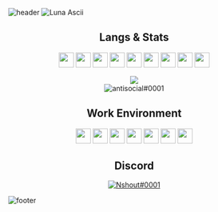 ![header](https://cdn.discordapp.com/attachments/983088901906382868/1003956858987487283/header.png?size=4096)
<img src="https://i.imgur.com/bHX52my.png" alt="Luna Ascii">

<h2 align="center">Langs & Stats</h2>
  <p align="center">
    <img height="30" src="https://img.shields.io/badge/Python-758AAA?style=for-the-badge&logo=Python&logoColor=white">
    <img height="30" src="https://img.shields.io/badge/C-758AAA?style=for-the-badge&logo=c&logoColor=white">
    <img height="30" src="https://img.shields.io/badge/C%23-758AAA?style=for-the-badge&logo=c-sharp&logoColor=white">
    <img height="30" src="https://img.shields.io/badge/C%2B%2B-758AAA?style=for-the-badge&logo=c%2B%2B&&logoColor=white">
    <img height="30" src="https://img.shields.io/badge/Kotlin-758AAA?style=for-the-badge&logo=kotlin&logoColor=white">
    <img height="30" src="https://img.shields.io/badge/Java-758AAA?style=for-the-badge&logo=java&logoColor=white">
    <img height="30" src="https://img.shields.io/badge/CSS3-758AAA?style=for-the-badge&logo=css3&logoColor=white">
    <img height="30" src="https://img.shields.io/badge/HTML5-758AAA?style=for-the-badge&logo=html5&logoColor=white">
    <img height="30" src="https://img.shields.io/badge/JavaScript-758AAA?style=for-the-badge&logo=javascript&logoColor=white">
<div align="center">
  <img src="https://github-profile-trophy.vercel.app/?username=Nshout&theme=oldie&no-bg=true&no-frame=true&margin-w=11&column=7"></br>
    <img src="https://komarev.com/ghpvc/?username=Nshout&color=758AAA&style=for-the-badge" alt="antisocial#0001">
</div>

<h2 align="center">Work Environment</h2>
  <p align="center">
    <img height="30" src="https://img.shields.io/badge/Pycharm-758AAA?style=for-the-badge&logo=PyCharm&logoColor=white">
    <img height="30" src="https://img.shields.io/badge/Rider-758AAA?style=for-the-badge&logo=Rider&logoColor=white">
    <img height="30" src="https://img.shields.io/badge/IntelliJ_IDEA-758AAA?style=for-the-badge&logo=intellij-idea&logoColor=white">
    <img height="30" src="https://img.shields.io/badge/CLion-758AAA?style=for-the-badge&logo=clion&logoColor=white">
    <img height="30" src="https://img.shields.io/badge/WebStorm-758AAA?style=for-the-badge&logo=WebStorm&logoColor=white">
    <img height="30" src="https://img.shields.io/badge/Emacs-758AAA?style=for-the-badge&logo=gnu-emacs&logoColor=white">
    <img height="30" src="https://img.shields.io/badge/Discord-758AAA?style=for-the-badge&logo=Discord&logoColor=white">
</p>

</h2>
<h2 align="center">Discord</h2>
<a href="https://github.com/Najuky">
  <p align="center">
    <img src="https://discord.c99.nl/widget/theme-3/406907871998246924.png" alt="Nshout#0001">
  </p>
</a>

![footer](https://cdn.discordapp.com/attachments/983088901906382868/1003956858689695784/footer.png?size=4096)
